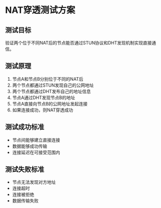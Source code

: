 # NAT穿透测试方案

## 测试目标

验证两个位于不同NAT后的节点能否通过STUN协议和DHT发现机制实现直接通信。

## 测试原理

1. 节点A和节点B分别位于不同的NAT后
2. 两个节点都通过STUN发现自己的公网地址
3. 两个节点都通过DHT发布自己的地址信息
4. 节点A通过DHT发现节点B的地址
5. 节点A直接向节点B的公网地址发起连接
6. 如果连接成功，则NAT穿透成功

## 测试成功标准

- 节点间能够建立直接连接
- 数据能够成功传输
- 连接延迟在可接受范围内

## 测试失败标准

- 节点无法发现对方地址
- 连接超时
- 连接被拒绝
- 数据传输失败